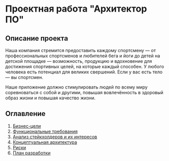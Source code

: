 # Проектная работа "Архитектор ПО"
## Описание проекта

Наша компания стремится предоставить каждому спортсмену — от профессиональных спортсменов и любителей бега и йоги до детей на детской площадке — возможность, продукцию и вдохновение для достижения спортивных целей, на которые каждый способен. У любого человека есть потенциал для великих свершений. Если у вас есть тело — вы спортсмен. 

Наше приложение должно стимулировать людей по всему миру соревноваться с собой и другими, повышая вовлечённость в здоровый образ жизни и повышая качество жизни. 

## Оглавление

1. [Бизнес-цели](Бизнес-цели.md)
2. [Функциональные требования](Функциональныетребования.md)
3. [Анализ стейкхолдеров и их интересов](Стейкхолдеры.md)
4. [Концептуальная архитектура](КонцептАрх.md)
5. [Риски](Риски.md)
6. [План разработки](План.md)
